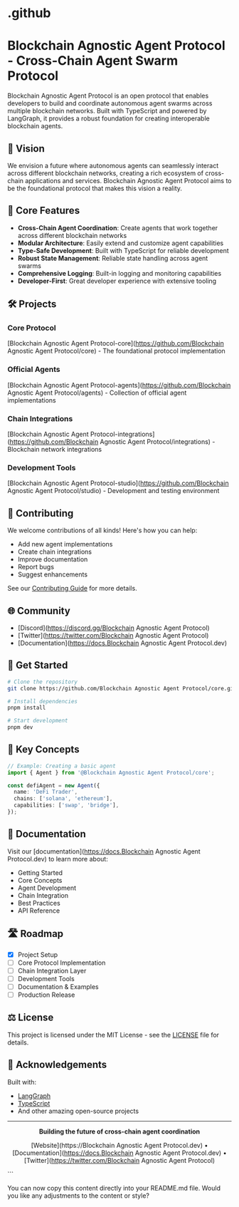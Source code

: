 # .github

# Blockchain Agnostic Agent Protocol - Cross-Chain Agent Swarm Protocol

Blockchain Agnostic Agent Protocol is an open protocol that enables developers to build and coordinate autonomous agent swarms across multiple blockchain networks. Built with TypeScript and powered by LangGraph, it provides a robust foundation for creating interoperable blockchain agents.

## 🌟 Vision

We envision a future where autonomous agents can seamlessly interact across different blockchain networks, creating a rich ecosystem of cross-chain applications and services. Blockchain Agnostic Agent Protocol aims to be the foundational protocol that makes this vision a reality.

## 🚀 Core Features

- **Cross-Chain Agent Coordination**: Create agents that work together across different blockchain networks
- **Modular Architecture**: Easily extend and customize agent capabilities
- **Type-Safe Development**: Built with TypeScript for reliable development
- **Robust State Management**: Reliable state handling across agent swarms
- **Comprehensive Logging**: Built-in logging and monitoring capabilities
- **Developer-First**: Great developer experience with extensive tooling

## 🛠 Projects

### Core Protocol
[Blockchain Agnostic Agent Protocol-core](https://github.com/Blockchain Agnostic Agent Protocol/core) - The foundational protocol implementation

### Official Agents
[Blockchain Agnostic Agent Protocol-agents](https://github.com/Blockchain Agnostic Agent Protocol/agents) - Collection of official agent implementations

### Chain Integrations
[Blockchain Agnostic Agent Protocol-integrations](https://github.com/Blockchain Agnostic Agent Protocol/integrations) - Blockchain network integrations

### Development Tools
[Blockchain Agnostic Agent Protocol-studio](https://github.com/Blockchain Agnostic Agent Protocol/studio) - Development and testing environment

## 🤝 Contributing

We welcome contributions of all kinds! Here's how you can help:

- Add new agent implementations
- Create chain integrations
- Improve documentation
- Report bugs
- Suggest enhancements

See our [Contributing Guide](CONTRIBUTING.md) for more details.

## 🌐 Community

- [Discord](https://discord.gg/Blockchain Agnostic Agent Protocol)
- [Twitter](https://twitter.com/Blockchain Agnostic Agent Protocol)
- [Documentation](https://docs.Blockchain Agnostic Agent Protocol.dev)

## 📱 Get Started

```bash
# Clone the repository
git clone https://github.com/Blockchain Agnostic Agent Protocol/core.git

# Install dependencies
pnpm install

# Start development
pnpm dev
```

## 🔑 Key Concepts

```typescript
// Example: Creating a basic agent
import { Agent } from '@Blockchain Agnostic Agent Protocol/core';

const defiAgent = new Agent({
  name: 'DeFi Trader',
  chains: ['solana', 'ethereum'],
  capabilities: ['swap', 'bridge'],
});
```

## 📖 Documentation

Visit our [documentation](https://docs.Blockchain Agnostic Agent Protocol.dev) to learn more about:

- Getting Started
- Core Concepts
- Agent Development
- Chain Integration
- Best Practices
- API Reference

## 🛣️ Roadmap

- [x] Project Setup
- [ ] Core Protocol Implementation
- [ ] Chain Integration Layer
- [ ] Development Tools
- [ ] Documentation & Examples
- [ ] Production Release

## ⚖️ License

This project is licensed under the MIT License - see the [LICENSE](LICENSE) file for details.

## 🙏 Acknowledgements

Built with:
- [LangGraph](https://github.com/langchain-ai/langgraphjs)
- [TypeScript](https://www.typescriptlang.org/)
- And other amazing open-source projects

---

<div align="center">

**Building the future of cross-chain agent coordination**

[Website](https://Blockchain Agnostic Agent Protocol.dev) • [Documentation](https://docs.Blockchain Agnostic Agent Protocol.dev) • [Twitter](https://twitter.com/Blockchain Agnostic Agent Protocol)

</div>
```

You can now copy this content directly into your README.md file. Would you like any adjustments to the content or style?
